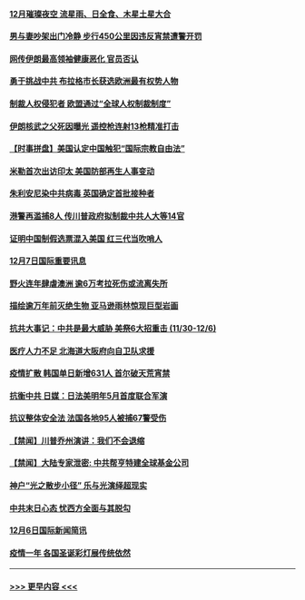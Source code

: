 #### [12月璀璨夜空 流星雨、日全食、木星土星大合](../pages/prog202/a103004908.md?t=12081702) 
#### [男与妻吵架出门冷静 步行450公里因违反宵禁遭警开罚](../pages/prog202/a103004859.md?t=12081702) 
#### [网传伊朗最高领袖健康恶化 官员否认](../pages/prog202/a103004724.md?t=12081702) 
#### [勇于挑战中共 布拉格市长获选欧洲最有权势人物](../pages/prog202/a103004694.md?t=12081702) 
#### [制裁人权侵犯者 欧盟通过“全球人权制裁制度”](../pages/prog202/a103004674.md?t=12081702) 
#### [伊朗核武之父死因曝光 遥控枪连射13枪精准打击](../pages/prog202/a103004640.md?t=12081702) 
#### [【时事拼盘】美国认定中国触犯“国际宗教自由法”](../pages/prog202/a103004529.md?t=12081702) 
#### [米勒首次出访印太 美国防部再生人事变动](../pages/prog202/a103004517.md?t=12081702) 
#### [朱利安尼染中共病毒 英国确定首批接种者](../pages/prog202/a103004483.md?t=12081702) 
#### [港警再滥捕8人 传川普政府拟制裁中共人大等14官](../pages/prog202/a103004313.md?t=12081702) 
#### [证明中国制假选票混入美国 红三代当吹哨人](../pages/prog202/a103004307.md?t=12081702) 
#### [12月7日国际重要讯息](../pages/prog202/a103004174.md?t=12081702) 
#### [野火连年肆虐澳洲 逾6万考拉死伤或流离失所](../pages/prog202/a103004114.md?t=12081702) 
#### [描绘逾万年前灭绝生物 亚马逊雨林惊现巨型岩画](../pages/prog202/a103004010.md?t=12081702) 
#### [抗共大事记：中共是最大威胁 美祭6大招重击 (11/30-12/6)](../pages/prog202/a103004089.md?t=12081702) 
#### [医疗人力不足 北海道大阪府向自卫队求援](../pages/prog202/a103003998.md?t=12081702) 
#### [疫情扩散 韩国单日新增631人 首尔破天荒宵禁](../pages/prog202/a103003943.md?t=12081702) 
#### [抗衡中共 日媒：日法美明年5月首度联合军演](../pages/prog202/a103003926.md?t=12081702) 
#### [抗议整体安全法 法国各地95人被捕67警受伤](../pages/prog202/a103003899.md?t=12081702) 
#### [【禁闻】川普乔州演讲：我们不会退缩](../pages/prog202/a103003789.md?t=12081702) 
#### [【禁闻】大陆专家泄密: 中共帮亨特建全球基金公司](../pages/prog202/a103003762.md?t=12081702) 
#### [神户“光之散步小径” 乐与光演绎超现实](../pages/prog202/a103003747.md?t=12081702) 
#### [中共末日心态 忧西方全面与其脱勾](../pages/prog202/a103003708.md?t=12081702) 
#### [12月6日国际新闻简讯](../pages/prog202/a103003703.md?t=12081702) 
#### [疫情一年 各国圣诞彩灯展传统依然](../pages/prog202/a103003694.md?t=12081702) 

----
#### [ >>> 更早内容 <<< ](../indexes/prog202-earlier.md)
